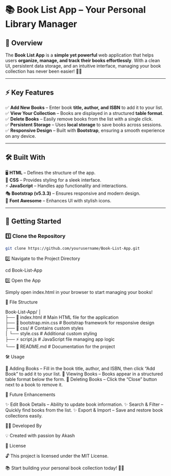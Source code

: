 # 📚 Book List App – Your Personal Library Manager  

## 🌟 Overview  
The **Book List App** is a **simple yet powerful** web application that helps users **organize, manage, and track their books effortlessly**. With a clean UI, persistent data storage, and an intuitive interface, managing your book collection has never been easier! 📖✨  

---

## ⚡ Key Features  
✅ **Add New Books** – Enter book **title, author, and ISBN** to add it to your list.  
✅ **View Your Collection** – Books are displayed in a structured **table format**.  
✅ **Delete Books** – Easily remove books from the list with a single click.  
✅ **Persistent Storage** – Uses **local storage** to save books across sessions.  
✅ **Responsive Design** – Built with **Bootstrap**, ensuring a smooth experience on any device.  

---

## 🛠 Built With  
🖥️ **HTML** – Defines the structure of the app.  
🎨 **CSS** – Provides styling for a sleek interface.  
⚡ **JavaScript** – Handles app functionality and interactions.  
🎭 **Bootstrap (v5.3.3)** – Ensures responsive and modern design.  
🔗 **Font Awesome** – Enhances UI with stylish icons.  

---

## 🚀 Getting Started  

### 1️⃣ Clone the Repository  
```bash
git clone https://github.com/yourusername/Book-List-App.git
```
2️⃣ Navigate to the Project Directory

cd Book-List-App

3️⃣ Open the App

Simply open index.html in your browser to start managing your books!

📁 File Structure

Book-List-App/
│  
├── 📝 index.html          # Main HTML file for the application  
├── 🎨 bootstrap.min.css    # Bootstrap framework for responsive design  
├── 📂 css/                 # Contains custom styles  
│   └── style.css          # Additional custom styling  
├── ⚡ script.js            # JavaScript file managing app logic  
└── 📖 README.md           # Documentation for the project  

🛠 Usage

📌 Adding Books – Fill in the book title, author, and ISBN, then click “Add Book” to add it to your list.
📌 Viewing Books – Books appear in a structured table format below the form.
📌 Deleting Books – Click the “Close” button next to a book to remove it.

🌟 Future Enhancements

✨ Edit Book Details – Ability to update book information.
✨ Search & Filter – Quickly find books from the list.
✨ Export & Import – Save and restore book collections easily.

👨‍💻 Developed By

💡 Created with passion by Akash

📜 License

🔓 This project is licensed under the MIT License.

📚 Start building your personal book collection today! 📖🚀

